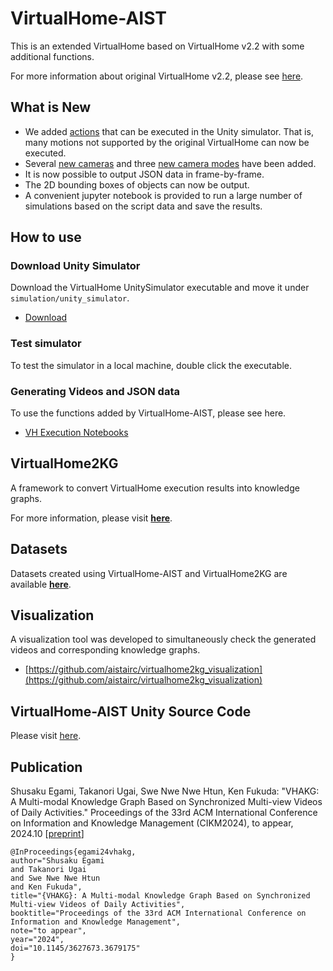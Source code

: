 # VirtualHome-AIST

This is an extended VirtualHome based on VirtualHome v2.2 with some additional functions.

For more information about original VirtualHome v2.2, please see [here](https://github.com/xavierpuigf/virtualhome/tree/v2.2.0).

## What is New
* We added [actions](./simulation/README.md#supported-in-unity-simulator) that can be executed in the Unity simulator. That is, many motions not supported by the original VirtualHome can now be executed.
* Several [new cameras](https://github.com/aistairc/virtualhome_unity_aist#addition-of-new-four-cameras) and three [new camera modes](https://github.com/aistairc/virtualhome_aist/tree/main/simulation/unity_simulator#modification-of-render_script-recorded-on-20230421) have been added.
* It is now possible to output JSON data in frame-by-frame.
* The 2D bounding boxes of objects can now be output.
* A convenient jupyter notebook is provided to run a large number of simulations based on the script data and save the results.

## How to use
### Download Unity Simulator
Download the VirtualHome UnitySimulator executable and move it under `simulation/unity_simulator`.

- [Download](https://github.com/aistairc/virtualhome_unity_aist/releases)

### Test simulator

To test the simulator in a local machine, double click the executable.

### Generating Videos and JSON data

To use the functions added by VirtualHome-AIST, please see here.
* [VH Execution Notebooks](https://github.com/aistairc/virtualhome_aist/tree/main/demo)


## VirtualHome2KG

A framework to convert VirtualHome execution results into knowledge graphs.

For more information, please visit [**here**](https://github.com/aistairc/virtualhome2kg).

## Datasets

Datasets created using VirtualHome-AIST and VirtualHome2KG are available [**here**](https://github.com/KnowledgeGraphJapan/KGRC-RDF/blob/kgrc4si/README.md).

## Visualization

A visualization tool was developed to simultaneously check the generated videos and corresponding knowledge graphs.
* [https://github.com/aistairc/virtualhome2kg_visualization](https://github.com/aistairc/virtualhome2kg_visualization)

## VirtualHome-AIST Unity Source Code

Please visit [here](https://github.com/aistairc/virtualhome_unity_aist/).


## Publication
Shusaku Egami, Takanori Ugai, Swe Nwe Nwe Htun, Ken Fukuda: "VHAKG: A Multi-modal Knowledge Graph Based on Synchronized Multi-view Videos of Daily Activities." Proceedings of the 33rd ACM International Conference on Information and Knowledge Management (CIKM2024), to appear, 2024.10 [[preprint](https://arxiv.org/abs/2408.14895)]

```
@InProceedings{egami24vhakg,
author="Shusaku Egami
and Takanori Ugai
and Swe Nwe Nwe Htun
and Ken Fukuda",
title="{VHAKG}: A Multi-modal Knowledge Graph Based on Synchronized Multi-view Videos of Daily Activities",
booktitle="Proceedings of the 33rd ACM International Conference on Information and Knowledge Management",
note="to appear",
year="2024",
doi="10.1145/3627673.3679175"
}
```


